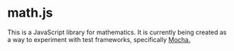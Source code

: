math.js
=======

This is a JavaScript library for mathematics. It is currently being created as a way to experiment with test frameworks, specifically [Mocha.](http://visionmedia.github.com/mocha/)
